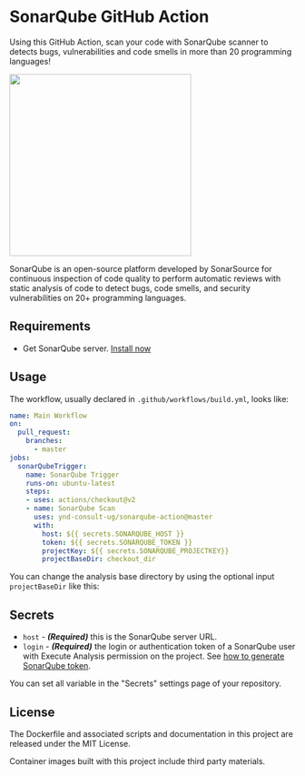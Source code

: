 # SonarQube GitHub Action

Using this GitHub Action, scan your code with SonarQube scanner to detects bugs, vulnerabilities and code smells in more than 20 programming languages!

<img src="https://www.sonarqube.org/assets/logo-31ad3115b1b4b120f3d1efd63e6b13ac9f1f89437f0cf6881cc4d8b5603a52b4.svg" width="320px">

SonarQube is an open-source platform developed by SonarSource for continuous inspection of code quality to perform automatic reviews with static analysis of code to detect bugs, code smells, and security vulnerabilities on 20+ programming languages.

## Requirements

* Get SonarQube server. [Install now](https://docs.sonarqube.org/latest/setup/install-server/)

## Usage

The workflow, usually declared in `.github/workflows/build.yml`, looks like:

```yaml
name: Main Workflow
on:
  pull_request:
    branches:
      - master
jobs:
  sonarQubeTrigger:
    name: SonarQube Trigger
    runs-on: ubuntu-latest
    steps:
    - uses: actions/checkout@v2
    - name: SonarQube Scan
      uses: ynd-consult-ug/sonarqube-action@master
      with:
        host: ${{ secrets.SONARQUBE_HOST }}
        token: ${{ secrets.SONARQUBE_TOKEN }}
        projectKey: ${{ secrets.SONARQUBE_PROJECTKEY}}
        projectBaseDir: checkout_dir
```

You can change the analysis base directory by using the optional input `projectBaseDir` like this:

## Secrets

- `host` - **_(Required)_** this is the SonarQube server URL.
- `login` - **_(Required)_** the login or authentication token of a SonarQube user with Execute Analysis permission on the project. See [how to generate SonarQube token](https://docs.sonarqube.org/latest/user-guide/user-token/).

You can set all variable in the "Secrets" settings page of your repository.

## License

The Dockerfile and associated scripts and documentation in this project are released under the MIT License.

Container images built with this project include third party materials.
